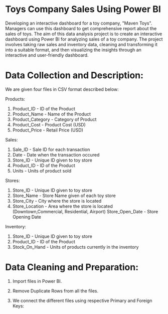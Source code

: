 # Toys Company Sales Using Power BI
Developing an interactive dashboard for a toy company, "Maven Toys". Managers can use this dashboard to get comprehensive report about the sales of toys. The aim of this data analysis project is to create an interactive dashboard using Power BI for analyzing sales of a toy company. The project involves taking raw sales and inventory data, cleaning and transforming it into a suitable format, and then visualizing the insights through an interactive and user-friendly dashboard.

# Data Collection and Description:
We are given four files in CSV format described below:

Products:
1. Product_ID - ID of the Product
2. Product_Name - Name of the Product
3. Product_Category - Category of Product
4. Product_Cost - Product Cost (USD)
5. Product_Price - Retail Price (USD)

Sales:
1. Sale_ID - Sale ID for each transaction
2. Date - Date when the transaction occured
3. Store_ID - Unique ID given to toy store
4. Product_ID - ID of the Product
5. Units - Units of product sold


Stores:
1. Store_ID - Unique ID given to toy store
2. Store_Name - Store Name given of each toy store
3. Store_City - City where the store is located
4. Store_Location - Area where the store is located (Downtown,Commercial, Residential, Airport) Store_Open_Date - Store Opening Date


Inventory:
1. Store_ID - Unique ID given to toy store
2. Product_ID - ID of the Product
3. Stock_On_Hand - Units of products currently in the inventory


# Data Cleaning and Preparation:
1. Import files in Power BI.

2. Remove Duplicate Rows from all the files.

3. We connect the different files using respective Primary and Foreign Keys:
















